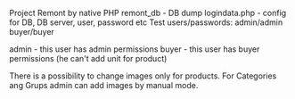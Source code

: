 Project Remont by native PHP
remont_db - DB dump
logindata.php - config for DB, DB server, user, password etc
Test users/passwords:
    admin/admin
    buyer/buyer
    
admin - this user has admin permissions
buyer - this user has buyer permissions (he can't add unit for product)

There is a possibility to change images only for products.
For Categories ang Grups admin can add images by manual mode.
